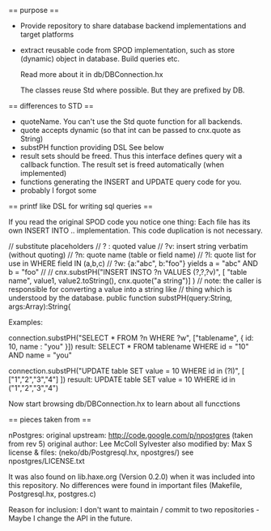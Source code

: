 == purpose ==

- Provide repository to share database backend implementations and target platforms

- extract reusable code from SPOD implementation, such as store (dynamic)
  object in database. Build queries etc.

  Read more about it in db/DBConnection.hx

  The classes reuse Std where possible. But they are prefixed by DB.

== differences to STD ==

- quoteName. You can't use the Std quote function for all backends.
- quote accepts dynamic (so that int can be passed to cnx.quote as String)
- substPH function providing DSL See below
- result sets should be freed.
  Thus this interface defines query wit a callback function.
  The result set is freed automatically (when implemented)
- functions generating the INSERT and UPDATE query code for you.
- probably I forgot some


== printf like DSL for writing sql queries ==

If you read the original SPOD code you notice one thing:
Each file has its own INSERT INTO .. implementation.
This code duplication is not necessary.


  // substitute placeholders
  //   ? : quoted value
  //   ?v: insert string verbatim (without quoting)
  //   ?n: quote name (table or field name)
  //   ?l: quote list for use in  WHERE field IN (a,b,c)
  //   ?w: {a:"abc", b:"foo"} yields a = "abc" AND b = "foo"
  //
  //   cnx.substPH("INSERT INSTO ?n VALUES (?,?,?v)", [ "table name", value1, value2.toString(), cnx.quote("a string")] )
  // note: the caller is responsible for converting a value into a string like
  //       thing which is understood by the database.
  public function substPH(query:String, args:Array<Dynamic>):String{


Examples:
  
  connection.substPH("SELECT * FROM ?n WHERE ?w", ["tablename", { id: 10, name : "you" }])
  result: SELECT * FROM tablename WHERE id = "10" AND name = "you"

  connection.substPH("UPDATE table SET value = 10 WHERE id in (?l)", [ ["1","2","3","4"] ])
  resuult: UPDATE table SET value = 10 WHERE id in ("1","2","3","4")

Now start browsing db/DBConnection.hx to learn about all funcctions

== pieces taken from ==

nPostgres:
  original upstream: http://code.google.com/p/npostgres (taken from rev 5)
  original author: Lee McColl Sylvester also modified by: Max S
  license & files: (neko/db/Postgresql.hx, npostgres/) see npostgres/LICENSE.txt

  It was also found on lib.haxe.org (Version 0.2.0) when it was included into
  this repository. No differences were found in important files (Makefile,
  Postgresql.hx, postgres.c)

  Reason for inclusion: I don't want to maintain / commit to two repositories -
  Maybe I change the API in the future.
